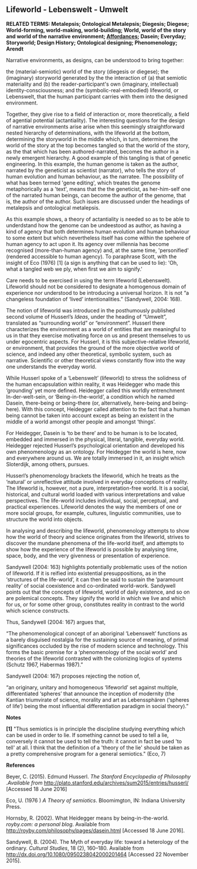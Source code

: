 ## Lifeworld - Lebenswelt -  Umwelt

**RELATED TERMS: Metalepsis; Ontological Metalepsis; Diegesis; Diegese; World-forming, world-making, world-building; World, world of the story and world of the narrative environment; [Affordances](https://narrative-environments.github.io/CourseCompendium/Affordances.html); Dasein; Everyday; Storyworld; Design History; Ontological designing; Phenomenology; Arendt**

Narrative environments, as designs, can be understood to bring together:

the (material-semiotic) world of the story (diegesis or diegese);
the (imaginary) storyworld generated by the the interaction of (a) that semiotic materiality and (b) the reader-participant's own (imaginary, intellectual) identity-consciousness; and 
the (symbolic-real-embodied) lifeworld, or Lebenswelt, that the human participant carries with them into the designed environment. 

Together, they give rise to a field of interaction or, more theoretically, a field of agential potential (actantiality). The interesting questions for the design of narrative environments arise arise when this seemingly straightforward nested hierarchy of determinations, with the lifeworld at the bottom, determining the storyworld in the middle which, in turn, determines the world of the story at the top becomes tangled so that the world of the story, as the that which has been authored-narrated, becomes the author in a newly emergent hierarchy. A good example of this tangling is that of genetic engineering. In this example, the human genome is taken as the author, narrated by the geneticist as scientist (narrator), who tells the story of human evolution and human behaviour, as the narratee. The possibility of what has been termed 'gene editing', which treates the genome metaphorically as a 'text', means that the the geneticist, as her-him-self one of the narrated human beings, can become the author of the genome, that is, the author of the author. Such isues are discussed under the headings of metalepsis and ontological metalepsis.

As this example shows, a theory of actantiality is needed so as to be able to underdstand how the genome can be undeestood as author, as having a kind of agency that both determines human evolution and human behaviour to some extent but which nevertheless itself has come within the spehere of human agency to act upon it. Its agency over millennia has become recognised (more-than-human agency) and, at the same time, 'personified' (rendered accessible to human agency). To paraphrase Scott, with the insight of Eco (1976) [1] (a sign is anything that can be used to lie): 'Oh, what a tangled web we ply, when first we aim to signify.' 

Care needs to be exercised in using the term lifeworld (Lebenswelt). Lifeworld should not be considered to designate a homogenous domain of experience nor understood to be introducing a universal horizon. It is not “a changeless foundation of ‘lived’ intentionalities.” (Sandywell, 2004: 168). 

The notion of lifeworld was introduced in the posthumously published second volume of Husserl’s _Ideas_, under the heading of “Umwelt”, translated as “surrounding world” or “environment”. Husserl there characterizes the environment as a world of entities that are meaningful to us in that they exercise motivating force on us and present themselves to us under egocentric aspects. For Husserl, it is this subjective-relative lifeworld, or environment, that provides the ground of the more objective world of science, and indeed any other theoretical, symbolic system, such as narrative. Scientific or other theoretical views constantly flow into the way one understands the everyday world.

While Husserl spoke of a ‘Lebenswelt’ (lifeworld) to stress the solidness of the human encapsulation within reality, it was Heidegger who made this ‘grounding’ yet more defined. Heidegger called this worldly entrenchment In-der-welt-sein, or ‘Being-in-the-world’, a condition which he named Dasein, there-being or being-there (or, alternatively, here-being and being-here). With this concept, Heidegger called attention to the fact that a human being cannot be taken into account except as being an existent in the middle of a world amongst other people and amongst ‘things’.

For Heidegger, Dasein is ‘to be there’ and to be human is to be located, embedded and immersed in the physical, literal, tangible, everyday world. Heidegger rejected Husserl’s psychological orientation and developed his own phenomenology as an ontology. For Heidegger the world is here, now and everywhere around us. We are totally immersed in it, an insight which Sloterdijk, among others, pursues.

Husserl’s phenomenology brackets the lifeworld, which he treats as the ‘natural’ or unreflective attitude involved in everyday conceptions of reality. The lifeworld is, however, not a pure, interpretation-free world. It is a social, historical, and cultural world loaded with various interpretations and value perspectives. The life-world includes individual, social, perceptual, and practical experiences. Lifeworld denotes the way the members of one or more social groups, for example, cultures, linguistic communities, use to structure the world into objects.

In analysing and describing the lifeworld, phenomenology attempts to show how the world of theory and science originates from the lifeworld, strives to discover the mundane phenomena of the life-world itself, and attempts to show how the experience of the lifeworld is possible by analysing time, space, body, and the very givenness or presentation of experience.

Sandywell (2004: 163) highlights potentially problematic uses of the notion of lifeworld. If it is reified into existential presuppositions, as in the ‘structures of the life-world’, it can then be said to sustain the ‘paramount reality’ of social coexistence and co-ordinated world-work. Sandywell points out that the concepts of lifeworld, world of daily existence, and so on are polemical concepts. They signify the world in which we live and which for us, or for some other group, constitutes reality in contrast to the world which science constructs.

Thus, Sandywell (2004: 167) argues that,

“The phenomenological concept of an aboriginal ‘Lebenswelt’ functions as a barely disguised nostalgia for the sustaining source of meaning, of primal significances occluded by the rise of modern science and technology. This forms the basic premise for a ‘phenomenology of the social world’ and theories of the lifeworld contrasted with the colonizing logics of systems (Schutz 1967, Habermas 1987).”

Sandywell (2004: 167) proposes rejecting the notion of,

“an originary, unitary and homogeneous ‘lifeworld’ set against multiple, differentiated ‘spheres’ that announce the inception of modernity (the Kantian triumvirate of science, morality and art as Lebenssphären (‘spheres of life’) being the most influential differentiation paradigm in social theory).”

**Notes**

**[1]** "Thus semiotics is in principle the discipline studying everything which can be used in order to lie. If something cannot be used to tell a lie, conversely it cannot be used to tell the truth: it cannot in fact be used 'to tell' at all. I think that the definition of a 'theory of the lie' should be taken as a pretty comprehensive program for a general semiotics." (Eco, 7)

**References**

Beyer, C. (2015). Edmund Husserl. _The Stanford Encyclopedia of Philosophy .Available from_ http://plato.stanford.edu/archives/sum2015/entries/husserl/ [Accessed 18 June 2016]

Eco, U. (1976 ) _A Theory of semiotics_. Bloomimgton, IN: Indiana University Press.

Hornsby, R. (2002). What Heidegger means by being-in-the-world. _royby.com: a personal blog_. Available from http://royby.com/philosophy/pages/dasein.html [Accessed 18 June 2016].

Sandywell, B. (2004). The Myth of everyday life: toward a heterology of the ordinary. _Cultural Studies_, 18 (2), 160–180\. Available from http://dx.doi.org/10.1080/0950238042000201464 [Accessed 22 November 2015].
